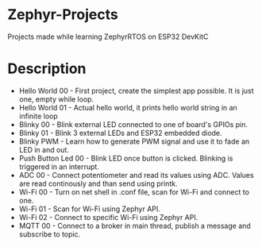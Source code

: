 # Zephyr-Projects
Projects made while learning ZephyrRTOS on ESP32 DevKitC

# Description

- Hello World 00 - First project, create the simplest app possible. It is just one, empty while loop.
- Hello World 01 - Actual hello world, it prints hello world string in an infinite loop
- Blinky 00 - Blink external LED connected to one of board's GPIOs pin. 
- Blinky 01 - Blink 3 external LEDs and ESP32 embedded diode.
- Blinky PWM - Learn how to generate PWM signal and use it to fade an LED in and out.
- Push Button Led 00 - Blink LED once button is clicked. Blinking is triggered in an interrupt.
- ADC 00 - Connect potentiometer and read its values using ADC. Values are read continously and than send using printk.
- Wi-Fi 00 - Turn on net shell in .conf file, scan for Wi-Fi and connect to one.
- Wi-Fi 01 - Scan for Wi-Fi using Zephyr API.
- Wi-Fi 02 - Connect to specific Wi-Fi using Zephyr API.
- MQTT 00 - Connect to a broker in main thread, publish a message and subscribe to topic.
